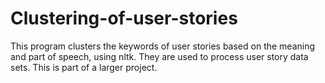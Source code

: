 # Clustering-of-user-stories
This program clusters the keywords of user stories based on the meaning and part of speech, using nltk. They are used to process user story data sets. This is part of a larger project.
